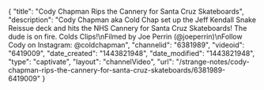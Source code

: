 {
    "title": "Cody Chapman Rips the Cannery for Santa Cruz Skateboards",
    "description": "Cody Chapman aka Cold Chap set up the Jeff Kendall Snake Reissue deck and hits the NHS Cannery for Santa Cruz Skateboards! The dude is on fire. Colds Clips!\nFilmed by Joe Perrin (@joeperrin)\nFollow Cody on Instagram: @coldchapman",
    "channelid": "6381989",
    "videoid": "6419009",
    "date_created": "1443821948",
    "date_modified": "1443821948",
    "type": "captivate",
    "layout": "channelVideo",
    "url": "\/strange-notes\/cody-chapman-rips-the-cannery-for-santa-cruz-skateboards\/6381989-6419009"
}